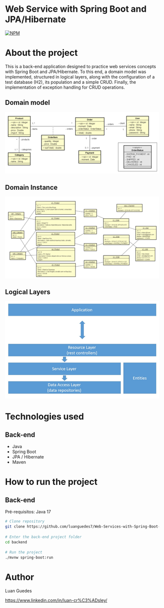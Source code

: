# Web Service with Spring Boot and JPA/Hibernate 
[![NPM](https://img.shields.io/npm/l/react)]([https://github.com/devsuperior/sds1-wmazoni/blob/master/LICENSE](https://github.com/luanguedes7/Web-Services-with-Spring-Boot-JPA-Hibernate/blob/main/LICENSE)) 

# About the project

This is a back-end application designed to practice web services concepts with Spring Boot and JPA/Hibernate. To this end, a domain model was implemented, structured in logical layers, along with the configuration of a test database (H2), its population and a simple CRUD. Finally, the implementation of exception handling for CRUD operations.

## Domain model
![Domain model](https://github.com/luanguedes7/Web-Services-with-Spring-Boot-JPA-Hibernate/blob/main/assets/DomainModel.png)

## Domain Instance
![Domain instance](https://github.com/luanguedes7/Web-Services-with-Spring-Boot-JPA-Hibernate/blob/main/assets/DomainInstance.png)

## Logical Layers
![Logical Layers](https://github.com/luanguedes7/Web-Services-with-Spring-Boot-JPA-Hibernate/blob/main/assets/LogicalLayers.png)

# Technologies used
## Back-end
- Java
- Spring Boot
- JPA / Hibernate
- Maven

# How to run the project

## Back-end
Pré-requisitos: Java 17

```bash
# Clone repository
git clone https://github.com/luanguedes7/Web-Services-with-Spring-Boot-JPA-Hibernate.git

# Enter the back-end project folder
cd backend

# Run the project
./mvnw spring-boot:run
```

# Author
Luan Guedes

https://www.linkedin.com/in/luan-cr%C3%ADsley/
